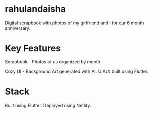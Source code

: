 # rahulandaisha
Digital scrapbook with photos of my girlfriend and I for our 6 month anniversary. 

# Key Features
Scrapbook - Photos of us organized by month 

Cozy UI - Background Art generated with AI. UI/UX built using Flutter. 

# Stack
Built using Flutter. Deployed using Netlify.
